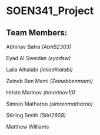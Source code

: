 # SOEN341_Project


## Team Members: 
Abhinav Batra *(AbhB2303)*

Eyad Al Sweidan *(eyadsw)*

Laila Alhalabi *(lailaalhalabi)*

Zeineb Ben Mami *(Zeinebbenmami)*

Hristo Marinov *(hmarinov10)*

Simren Matharoo *(simrenmatharoo)*

Stirling Smith  *(Stirl2608)*

Matthew Williams
